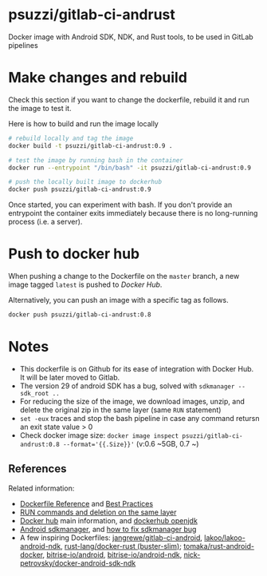 # psuzzi/gitlab-ci-andrust

Docker image with Android SDK, NDK, and Rust tools, to be used in GitLab pipelines


# Make changes and rebuild

Check this section if you want to change the dockerfile, rebuild it and run the image to test it.

Here is how to build and run the image locally

```bash
# rebuild locally and tag the image
docker build -t psuzzi/gitlab-ci-andrust:0.9 .

# test the image by running bash in the container 
docker run --entrypoint "/bin/bash" -it psuzzi/gitlab-ci-andrust:0.9

# push the locally built image to dockerhub
docker push psuzzi/gitlab-ci-andrust:0.9
```

Once started, you can experiment with bash. 
If you don't provide an entrypoint the container exits immediately because there is no long-running process (i.e. a server). 

# Push to docker hub

When pushing a change to the Dockerfile on the `master` branch, a new image tagged `latest` is pushed to _Docker Hub_.

Alternatively, you can push an image with a specific tag as follows.
```bash
docker push psuzzi/gitlab-ci-andrust:0.8
```


# Notes

* This dockerfile is on Github for its ease of integration with Docker Hub. It will be later moved to Gitlab.
* The version 29 of android SDK has a bug, solved with `sdkmanager --sdk_root ..`
* For reducing the size of the image, we download images, unzip, and delete the original zip in the same layer (same `RUN` statement)
* `set -eux` traces and stop the bash pipeline in case any command retursn an exit state value > 0
* Check docker image size: `docker image inspect psuzzi/gitlab-ci-andrust:0.8 --format='{{.Size}}'` (v:0.6 ~5GB, 0.7 ~)


## References

Related information:

* [Dockerfile Reference](https://docs.docker.com/engine/reference/builder/) and 
[Best Practices](https://docs.docker.com/develop/develop-images/dockerfile_best-practices/)
* [RUN commands and deletion on the same layer](https://forums.docker.com/t/why-run-command-which-deletes-files-inflates-image-size/33670)
* [Docker hub](https://docs.docker.com/docker-hub/) main information, 
and [dockerhub openjdk](https://hub.docker.com/_/openjdk/)
* [Android sdkmanager](https://developer.android.com/studio/command-line/sdkmanager), and [how to fix sdkmanager bug](https://stackoverflow.com/questions/60440509/android-command-line-tools-sdkmanager-always-shows-warning-could-not-create-se)
* A few inspiring Dockerfiles: 
[jangrewe/gitlab-ci-android](https://github.com/jangrewe/gitlab-ci-android), 
[lakoo/lakoo-android-ndk](https://github.com/lakoo/lakoo-android-ndk), 
[rust-lang/docker-rust (buster-slim)](https://github.com/rust-lang/docker-rust/blob/deb612dd257e15f2bfe877fd3253b2b1b7c261df/1.43.0/buster/slim/Dockerfile); 
[tomaka/rust-android-docker](https://github.com/tomaka/rust-android-docker), 
[bitrise-io/android](https://github.com/bitrise-io/android), 
[bitrise-io/android-ndk](https://github.com/bitrise-io/android-ndk), 
[nick-petrovsky/docker-android-sdk-ndk](https://github.com/nick-petrovsky/docker-android-sdk-ndk)
